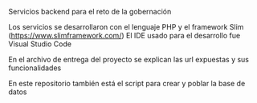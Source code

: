 Servicios backend para el reto de la gobernación

Los servicios se desarrollaron con el lenguaje PHP y el framework Slim (https://www.slimframework.com/)
El IDE usado para el desarrollo fue Visual Studio Code

En el archivo de entrega del proyecto se explican las url expuestas y sus funcionalidades

En este repositorio también está el script para crear y poblar la base de datos
